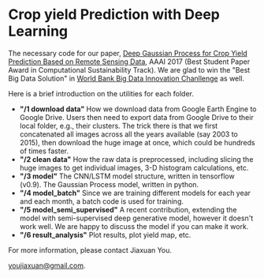 # Crop yield Prediction with Deep Learning
The necessary code for our paper, [Deep Gaussian Process for Crop Yield Prediction Based on Remote Sensing Data](http://jiaxuanyou.me/files/Jiaxuan_AAAI17.pdf), AAAI 2017 (Best Student Paper Award in Computational Sustainability Track). We are glad to win the "Best Big Data Solution" in [World Bank Big Data Innovation Chanllenge](http://bigdatainnovationchallenge.org/) as well. 

Here is a brief introduction on the utilities for each folder.

- **"/1 download data"** How we download data from Google Earth Engine to Google Drive. Users then need to export data from Google Drive to their local folder, e.g., their clusters. The trick there is that we first concatenated all images across all the years available (say 2003 to 2015), then download the huge image at once, which could be hundreds of times faster.
- **"/2 clean data"** How the raw data is preprocessed, including slicing the huge images to get individual images, 3-D histogram calculations, etc.
- **"/3 model"** The CNN/LSTM model structure, written in tensorflow (v0.9). The Gaussian Process model, written in python.
- **"/4 model_batch"** Since we are training different models for each year and each month, a batch code is used for training.
- **"/5 model_semi_supervised"** A recent contribution, extending the model with semi-supervised deep generative model, however it doesn't work well.  We are happy to discuss the model if you can make it work.
- **"/6 result_analysis"** Plot results, plot yield map, etc.

For more information, please contact Jiaxuan You.

youjiaxuan@gmail.com.
